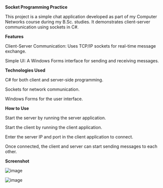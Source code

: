 **Socket Programming Practice**

This project is a simple chat application developed as part of my Computer Networks course during my B.Sc. studies. 
It demonstrates client-server communication using sockets in C#.

**Features**

Client-Server Communication: Uses TCP/IP sockets for real-time message exchange.

Simple UI: A Windows Forms interface for sending and receiving messages.

__Technologies Used__

C# for both client and server-side programming.

Sockets for network communication.

Windows Forms for the user interface.

__How to Use__

Start the server by running the server application.

Start the client by running the client application.

Enter the server IP and port in the client application to connect.

Once connected, the client and server can start sending messages to each other.


__Screenshot__

![image](https://github.com/user-attachments/assets/fd601166-913e-4e07-9822-59ec6dd39d8c)


![image](https://github.com/user-attachments/assets/eb08463f-718e-45d6-a5f7-0a179dfd56d7)
